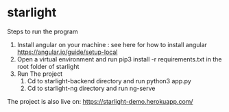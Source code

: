 # starlight

Steps to run the program
1. Install angular on your machine : see here for how to install angular https://angular.io/guide/setup-local
2. Open a virtual environment and run pip3 install -r requirements.txt  in the root folder of starlight
3. Run The project 
    1. Cd to  starlight-backend directory and run python3 app.py
    2. Cd to starlight-ng directory and run ng-serve

The project is also live on: https://starlight-demo.herokuapp.com/

